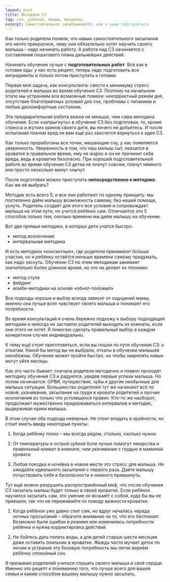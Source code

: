 ```yaml
---
layout: post
title: Методики СЗ
tag: сон, ребенок, малыш, младенец
excerpt: Самостоятельное засыпание&#58; как к нему подступиться
---
```


Как только родители поняли, что навык самостоятельного засыпания это нечто прекрасное, чему они обязательно хотят научить своего малыша – надо начинать работу. А работа над СЗ начинается с составления пошагового плана дальнейших действий.

Начинать обучение лучше с **подготовительных работ**. Всё как в готовке еды: у нас есть рецепт, теперь надо подготовить все ингредиенты и только потом приступать к готовке.

Первая моя задача, как консультанта: свести к минимуму стресс родителей и малыша во время обучения СЗ. Поэтому на начальном этапе мы устраняем все возможные помехи: некорректный режим дня, отсутствие благоприятных условий для сна, проблемы с питанием и любые дискомфортные состояния. 

Эта предварительная работа важна не меньше, чем сама методика обучения. Если «запрыгнуть» в обучение СЗ без подготовки, то, кроме стресса и жутких криков своего дитя, вы ничего не добьётесь. И после испытаний плачем вряд ли вам ещё раз захочется вернуться к идее СЗ.

Как только проработаны все точки, мешающие сну, у нас появляется уверенность. Уверенность в том, что наш малыш сыт, оказался в кроватке в правильное время, ему не жарко и он не причинит себе вреда, ведь в кроватке безопасно. При хорошей подготовительной работе во время обучения СЗ детки не плачут совсем, плачут немного или просто несколько минут хнычут. 

После подготовки можно приступать **непосредственно к методике**. Как же её выбрать? 

Методик есть всего 5, и все они работают по одному принципу: мы постепенно даём малышу возможность самому, без нашей помощи, уснуть. Родитель создаёт для этого все условия и сопровождает малыша на этом пути, но учится ребёнок сам.  Отличаются эти 5 способов только тем, сколько времени мы даём малышу на обучение.

Вот две прямые методики, в которых дети учатся быстро: 

- метод исключения
- интервальная методика

И есть методики «контактные», где родители принимают больше участия, но и ребёнку остаётся меньше времени самому придумать, как надо заснуть. Обучение СЗ по этим методикам занимает значительно более длинное время, но это не делает их плохими:

- метод стула
- фейдинг
- комби-методики на основе «обнял-положил»

Все подходы хороши и выбор всегда зависит от ощущений мамы, именно она лучше всех чувствует своего малыша и понимает его потребности. 

Во время консультаций я очень бережно подхожу к выбору подходящей методики и никогда не заставлю родителей выходить из комнаты, если они этого не хотят. Я помогаю сделать правильный выбор в каждом конкретном случае индивидуально.

К чему ещё стоит приготовиться, если вы пошли по пути обучения СЗ: к откатам. Какой бы метод вы не выбрали, откаты в обучении малышей неизбежны. Обучение может пройти быстро, но чтобы закрепить навык могут уйти месяцы. 

Как это часто бывает: сначала родители методично и плавно проходят методику обучения СЗ и радуются, увидев первые успехи малыша. Но потом начинается: ОРВИ, путешествия, зубы и другие необычные для малыша ситуации. Большинство родителей тут же начинают всё по новой: укачивания,  засыпание на груди в кровати родителей и прочие исключения из только что устоявшихся правил. Кто-то же наоборот, продолжает мужественно придерживаться интервалов и методик, выдерживая крики малыша.

В этом случае оба подхода неверные. Не стоит впадать в крайности, но стоит иметь ввиду некоторые пункты:

1) Когда ребёнку плохо – мы всегда рядом, столько, сколько нужно

2) От температуры и острой зубной боли лучше помогут лекарства и правильный климат в комнате, чем укачивание с грудью в маминой кровати

3) Любая поездка и ночёвка в новом месте это стресс для малыша. Не ожидайте идеального засыпания с первого раза. Дайте малышу почуствовать себя в безопасности и немного привыкнуть. 

Тут ещё можно разрушить распространённый миф, что после обучения СЗ засыпать малыш будет только в своей кроватке. Если ребёнок научился засыпать сам, это умение он возьмёт с собой,  куда бы вы не приехали, так что не переживайте по поводу важности кроватки.

1) Когда ребёнок уже давно спит сам, но вдруг началась череда ночных просыпаний – обратите внимание на то, что его беспокоит. Возможно были ошибки в режиме или изменились потребности ребёнка и нужна корректировка действий.

2) Не бойтесь дать попить воды, а для детей старше шести месяцев даже оставить поильник  в кроватке. Жажда часто мучает деток по ночам и устранив эту базовую потребность мы легко вернём ребёнку спокойный сон. 

Я призываю родителей учиться слушать своего малыша и своё сердце. Именно это рецепт к пониманию того, что лучше всего для вашей семьи и каким способом вашему малышу нужно засыпать. 


